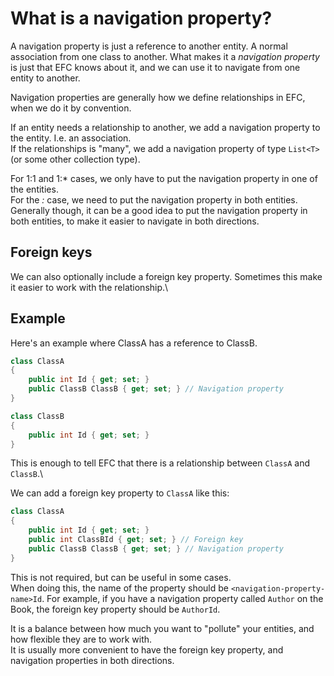 # What is a navigation property?
A navigation property is just a reference to another entity. A normal association from one class to another. What makes it a _navigation property_ is just that EFC knows about it, and we can use it to navigate from one entity to another.

Navigation properties are generally how we define relationships in EFC, when we do it by convention.

If an entity needs a relationship to another, we add a navigation property to the entity. I.e. an association.\
If the relationships is "many", we add a navigation property of type `List<T>` (or some other collection type).

For 1:1 and 1:* cases, we only have to put the navigation property in one of the entities.\
For the *:* case, we need to put the navigation property in both entities.\
Generally though, it can be a good idea to put the navigation property in both entities, to make it easier to navigate in both directions.

## Foreign keys
We can also optionally include a foreign key property. Sometimes this make it easier to work with the relationship.\

## Example
Here's an example where ClassA has a reference to ClassB.

```csharp
class ClassA
{
    public int Id { get; set; }
    public ClassB ClassB { get; set; } // Navigation property
}

class ClassB
{
    public int Id { get; set; }
}
```

This is enough to tell EFC that there is a relationship between `ClassA` and `ClassB`.\

We can add a foreign key property to `ClassA` like this:

```csharp
class ClassA
{
    public int Id { get; set; }
    public int ClassBId { get; set; } // Foreign key
    public ClassB ClassB { get; set; } // Navigation property
}
```

This is not required, but can be useful in some cases.\
When doing this, the name of the property should be `<navigation-property-name>Id`. 
For example, if you have a navigation property called `Author` on the Book, the foreign key property should be `AuthorId`.

It is a balance between how much you want to "pollute" your entities, and how flexible they are to work with.\
It is usually more convenient to have the foreign key property, and navigation properties in both directions.